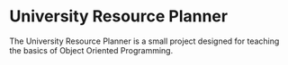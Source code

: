 # University Resource Planner
The University Resource Planner is a small project designed for teaching the basics of Object Oriented Programming.
